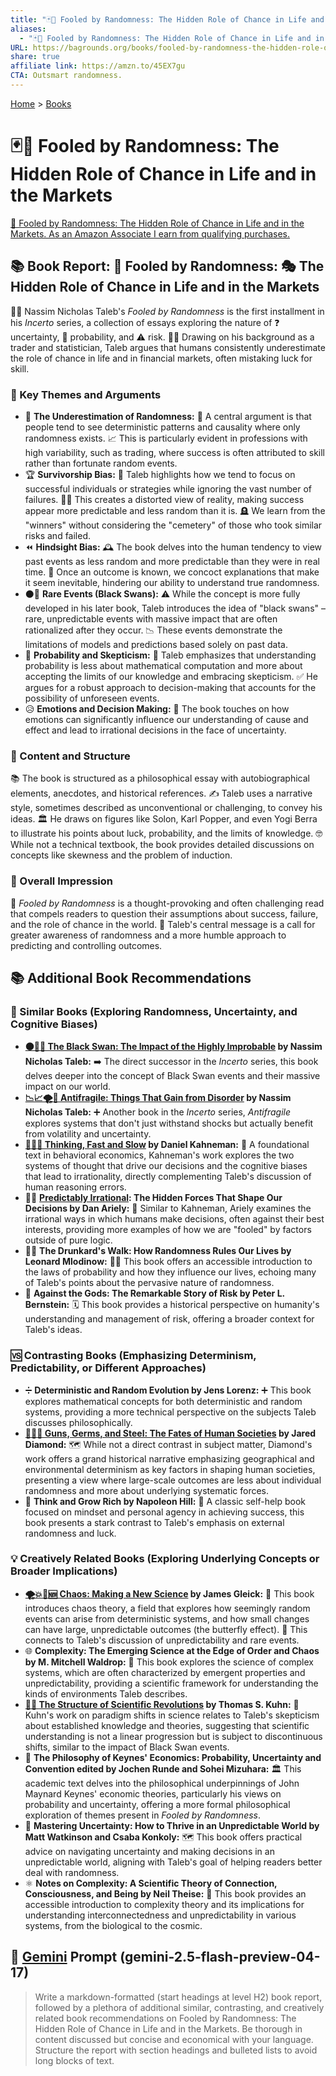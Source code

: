 ```yaml
---
title: "🃏🎲 Fooled by Randomness: The Hidden Role of Chance in Life and in the Markets"
aliases:
  - "🃏🎲 Fooled by Randomness: The Hidden Role of Chance in Life and in the Markets"
URL: https://bagrounds.org/books/fooled-by-randomness-the-hidden-role-of-chance-in-life-and-in-the-markets
share: true
affiliate link: https://amzn.to/45EX7gu
CTA: Outsmart randomness.
---
```

[Home](../index.md) > [Books](./index.md)  
# 🃏🎲 Fooled by Randomness: The Hidden Role of Chance in Life and in the Markets  
[🛒 Fooled by Randomness: The Hidden Role of Chance in Life and in the Markets. As an Amazon Associate I earn from qualifying purchases.](https://amzn.to/45EX7gu)  
  
## 📚 Book Report: 🎲 Fooled by Randomness: 🎭 The Hidden Role of Chance in Life and in the Markets  
  
👨‍🏫 Nassim Nicholas Taleb's *Fooled by Randomness* is the first installment in his *Incerto* series, a collection of essays exploring the nature of ❓ uncertainty, 🎰 probability, and ⚠️ risk. 🧑‍💼 Drawing on his background as a trader and statistician, Taleb argues that humans consistently underestimate the role of chance in life and in financial markets, often mistaking luck for skill.  
  
### 🔑 Key Themes and Arguments  
  
* 🎲 **The Underestimation of Randomness:** 🎯 A central argument is that people tend to see deterministic patterns and causality where only randomness exists. 📈 This is particularly evident in professions with high variability, such as trading, where success is often attributed to skill rather than fortunate random events.  
* 🏆 **Survivorship Bias:** 🔎 Taleb highlights how we tend to focus on successful individuals or strategies while ignoring the vast number of failures. 😵‍💫 This creates a distorted view of reality, making success appear more predictable and less random than it is. 🪦 We learn from the "winners" without considering the "cemetery" of those who took similar risks and failed.  
* ⏪ **Hindsight Bias:** 🕰️ The book delves into the human tendency to view past events as less random and more predictable than they were in real time. 🤯 Once an outcome is known, we concoct explanations that make it seem inevitable, hindering our ability to understand true randomness.  
* ⚫🦢 **Rare Events (Black Swans):** ⚠️ While the concept is more fully developed in his later book, Taleb introduces the idea of "black swans" – rare, unpredictable events with massive impact that are often rationalized after they occur. 📉 These events demonstrate the limitations of models and predictions based solely on past data.  
* 🔢 **Probability and Skepticism:** 🤔 Taleb emphasizes that understanding probability is less about mathematical computation and more about accepting the limits of our knowledge and embracing skepticism. ✅ He argues for a robust approach to decision-making that accounts for the possibility of unforeseen events.  
* 😥 **Emotions and Decision Making:** 🧠 The book touches on how emotions can significantly influence our understanding of cause and effect and lead to irrational decisions in the face of uncertainty.  
  
### 📃 Content and Structure  
  
📚 The book is structured as a philosophical essay with autobiographical elements, anecdotes, and historical references. ✍️ Taleb uses a narrative style, sometimes described as unconventional or challenging, to convey his ideas. 🏛️ He draws on figures like Solon, Karl Popper, and even Yogi Berra to illustrate his points about luck, probability, and the limits of knowledge. 🤓 While not a technical textbook, the book provides detailed discussions on concepts like skewness and the problem of induction.  
  
### 💭 Overall Impression  
  
📖 *Fooled by Randomness* is a thought-provoking and often challenging read that compels readers to question their assumptions about success, failure, and the role of chance in the world. 📣 Taleb's central message is a call for greater awareness of randomness and a more humble approach to predicting and controlling outcomes.  
  
## 📚 Additional Book Recommendations  
  
### 🤝 Similar Books (Exploring Randomness, Uncertainty, and Cognitive Biases)  
  
* **[⚫🦢🎲 The Black Swan: The Impact of the Highly Improbable](./the-black-swan-the-impact-of-the-highly-improbable.md) by Nassim Nicholas Taleb:** ➡️ The direct successor in the *Incerto* series, this book delves deeper into the concept of Black Swan events and their massive impact on our world.  
* **[📉📈🌪️💪 Antifragile: Things That Gain from Disorder](./antifragile-things-that-gain-from-disorder.md) by Nassim Nicholas Taleb:** ➕ Another book in the *Incerto* series, *Antifragile* explores systems that don't just withstand shocks but actually benefit from volatility and uncertainty.  
* **[🤔🐇🐢 Thinking, Fast and Slow](./thinking-fast-and-slow.md) by Daniel Kahneman:** 🧱 A foundational text in behavioral economics, Kahneman's work explores the two systems of thought that drive our decisions and the cognitive biases that lead to irrationality, directly complementing Taleb's discussion of human reasoning errors.  
* 😵‍💫 **[Predictably Irrational](./predictably-irrational.md): The Hidden Forces That Shape Our Decisions by Dan Ariely:** 👯 Similar to Kahneman, Ariely examines the irrational ways in which humans make decisions, often against their best interests, providing more examples of how we are "fooled" by factors outside of pure logic.  
* 🚶‍♂️ **The Drunkard's Walk: How Randomness Rules Our Lives by Leonard Mlodinow:** 🚶‍♀️ This book offers an accessible introduction to the laws of probability and how they influence our lives, echoing many of Taleb's points about the pervasive nature of randomness.  
* 📜 **Against the Gods: The Remarkable Story of Risk by Peter L. Bernstein:** 🗓️ This book provides a historical perspective on humanity's understanding and management of risk, offering a broader context for Taleb's ideas.  
  
### 🆚 Contrasting Books (Emphasizing Determinism, Predictability, or Different Approaches)  
  
* ➗ **Deterministic and Random Evolution by Jens Lorenz:** ➕ This book explores mathematical concepts for both deterministic and random systems, providing a more technical perspective on the subjects Taleb discusses philosophically.  
* **[🔫🦠🔩 Guns, Germs, and Steel: The Fates of Human Societies](./guns-germs-and-steel-the-fates-of-human-societies.md) by Jared Diamond:** 🗺️ While not a direct contrast in subject matter, Diamond's work offers a grand historical narrative emphasizing geographical and environmental determinism as key factors in shaping human societies, presenting a view where large-scale outcomes are less about individual randomness and more about underlying systematic forces.  
* 🙏 **Think and Grow Rich by Napoleon Hill:** 🥇 A classic self-help book focused on mindset and personal agency in achieving success, this book presents a stark contrast to Taleb's emphasis on external randomness and luck.  
  
### 💡 Creatively Related Books (Exploring Underlying Concepts or Broader Implications)  
  
* **[🌪️💥🦋🆕 Chaos: Making a New Science](./chaos.md) by James Gleick:** 🔬 This book introduces chaos theory, a field that explores how seemingly random events can arise from deterministic systems, and how small changes can have large, unpredictable outcomes (the butterfly effect). 🔗 This connects to Taleb's discussion of unpredictability and rare events.  
* 🌐 **Complexity: The Emerging Science at the Edge of Order and Chaos by M. Mitchell Waldrop:** 🤯 This book explores the science of complex systems, which are often characterized by emergent properties and unpredictability, providing a scientific framework for understanding the kinds of environments Taleb describes.  
* **[🔬🔄 The Structure of Scientific Revolutions](./the-structure-of-scientific-revolutions.md) by Thomas S. Kuhn:** 🔭 Kuhn's work on paradigm shifts in science relates to Taleb's skepticism about established knowledge and theories, suggesting that scientific understanding is not a linear progression but is subject to discontinuous shifts, similar to the impact of Black Swan events.  
* 📜 **The Philosophy of Keynes' Economics: Probability, Uncertainty and Convention edited by Jochen Runde and Sohei Mizuhara:** 🏛️ This academic text delves into the philosophical underpinnings of John Maynard Keynes' economic theories, particularly his views on probability and uncertainty, offering a more formal philosophical exploration of themes present in *Fooled by Randomness*.  
* 🧭 **Mastering Uncertainty: How to Thrive in an Unpredictable World by Matt Watkinson and Csaba Konkoly:** 🗺️ This book offers practical advice on navigating uncertainty and making decisions in an unpredictable world, aligning with Taleb's goal of helping readers better deal with randomness.  
* ⚛️ **Notes on Complexity: A Scientific Theory of Connection, Consciousness, and Being by Neil Theise:** 🔗 This book provides an accessible introduction to complexity theory and its implications for understanding interconnectedness and unpredictability in various systems, from the biological to the cosmic.  
  
## 💬 [Gemini](../software/gemini.md) Prompt (gemini-2.5-flash-preview-04-17)  
> Write a markdown-formatted (start headings at level H2) book report, followed by a plethora of additional similar, contrasting, and creatively related book recommendations on Fooled by Randomness: The Hidden Role of Chance in Life and in the Markets. Be thorough in content discussed but concise and economical with your language. Structure the report with section headings and bulleted lists to avoid long blocks of text.